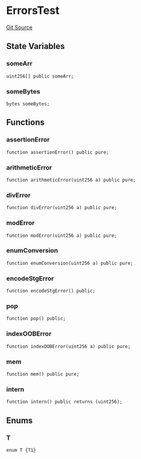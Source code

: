 # ErrorsTest
[Git Source](https://github.com/erayack/zk-sync-deploy/blob/7f3ddf5f8a514cf5569d053d7217620dd36d01c7/contracts/lib/forge-std/test/StdError.t.sol)


## State Variables
### someArr

```solidity
uint256[] public someArr;
```


### someBytes

```solidity
bytes someBytes;
```


## Functions
### assertionError


```solidity
function assertionError() public pure;
```

### arithmeticError


```solidity
function arithmeticError(uint256 a) public pure;
```

### divError


```solidity
function divError(uint256 a) public pure;
```

### modError


```solidity
function modError(uint256 a) public pure;
```

### enumConversion


```solidity
function enumConversion(uint256 a) public pure;
```

### encodeStgError


```solidity
function encodeStgError() public;
```

### pop


```solidity
function pop() public;
```

### indexOOBError


```solidity
function indexOOBError(uint256 a) public pure;
```

### mem


```solidity
function mem() public pure;
```

### intern


```solidity
function intern() public returns (uint256);
```

## Enums
### T

```solidity
enum T {T1}
```

